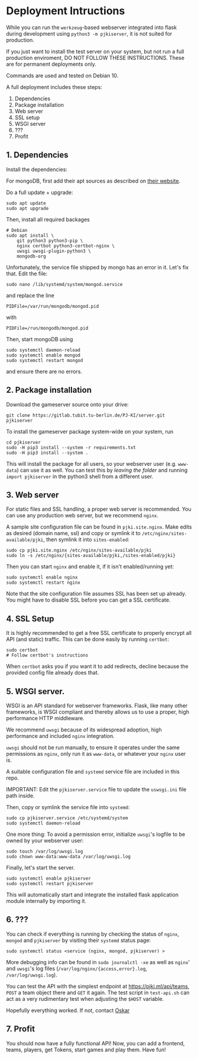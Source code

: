 Deployment Intructions
======================

While you can run the `werkzeug`-based webserver integrated into flask during
development using `python3 -m pjkiserver`, it is not suited for production.

If you just want to install the test server on your system, but not run a full
production enviroment, DO NOT FOLLOW THESE INSTRUCTIONS. These are for
permanent deployments only.

Commands are used and tested on Debian 10.

A full deployment includes these steps:

1. Dependencies
2. Package installation
3. Web server
4. SSL setup
5. WSGI server
6. ???
7. Profit

## 1. Dependencies

Install the dependencies:

For mongoDB, first add their apt sources as described on
[their website](https://docs.mongodb.com/manual/tutorial/install-mongodb-on-debian/).

Do a full update + upgrade:
```
sudo apt update
sudo apt upgrade
```

Then, install all required backages
```
# Debian
sudo apt install \
	git python3 python3-pip \
	nginx certbot python3-certbot-nginx \
	uwsgi uwsgi-plugin-python3 \
	mongodb-org
```

Unfortunately, the service file shipped by mongo has an error in it. Let's fix
that. Edit the file:
```
sudo nano /lib/systemd/system/mongod.service
```
and replace the line
```
PIDFile=/var/run/mongodb/mongod.pid
```
with
```
PIDFile=/run/mongodb/mongod.pid
```

Then, start mongoDB using
```
sudo systemctl daemon-reload
sudo systemctl enable mongod
sudo systemctl restart mongod
```
and ensure there are no errors.

## 2. Package installation

Download the gameserver source onto your drive:
```
git clone https://gitlab.tubit.tu-berlin.de/PJ-KI/server.git pjkiserver
```

To install the gameserver package system-wide on your system, run
```
cd pjkiserver
sudo -H pip3 install --system -r requirements.txt
sudo -H pip3 install --system .
```
This will install the package for all users, so your webserver user (e.g.
`www-data`) can use it as well. You can test this by *leaving the folder* and
running `import pjkiserver` in the python3 shell from a different user.

## 3. Web server

For static files and SSL handling, a proper web server is recommended. You can
use any production web server, but we recommend `nginx`.

A sample site configuration file can be found in `pjki.site.nginx`. Make edits
as desired (domain name, ssl) and copy or symlink it to
`/etc/nginx/sites-available/pjki`, then symlink it into `sites-enabled`:
```
sudo cp pjki.site.nginx /etc/nginx/sites-available/pjki
sudo ln -s /etc/nginx/{sites-available/pjki,/sites-enabled/pjki}
```
Then you can start `nginx` and enable it, if it isn't enabled/running yet:
```
sudo systemctl enable nginx
sudo systemctl restart nginx
```
Note that the site configuration file assumes SSL has been set up already. You
might have to disable SSL before you can get a SSL certificate.

## 4. SSL Setup

It is highly recommended to get a free SSL certificate to properly encrypt all
API (and static) traffic. This can be done easily by running `certbot`:
```
sudo certbot
# Follow certbot's instructions
```
When `certbot` asks you if you want it to add redirects, decline because the
provided config file already does that.

## 5. WSGI server.

WSGI is an API standard for webserver frameworks. Flask, like many other
frameworks, is WSGI compliant and thereby allows us to use a proper, high
performance HTTP middleware.

We recommend `uwsgi` because of its widespread adoption, high performance and
included `nginx` integration.

`uwsgi` should not be run manually, to ensure it operates under the same
permissions as `nginx`, only run it as `www-data`, or whatever your `nginx`
user is.

A suitable configuration file and `systemd` service file are included in this
repo.

IMPORTANT: Edit the `pjkiserver.service` file to update the `uswsgi.ini` file
path inside.

Then, copy or symlink the service file into `systemd`:
```
sudo cp pjkiserver.service /etc/systemd/system
sudo systemctl daemon-reload
```
One more thing: To avoid a permission error, initialize `uwsgi`'s logfile to be
owned by your webserver user:
```
sudo touch /var/log/uwsgi.log
sudo chown www-data:www-data /var/log/uwsgi.log
```
Finally, let's start the server.
```
sudo systemctl enable pjkiserver
sudo systemctl restart pjkiserver
```
This will automatically start and integrate the installed flask application
module internally by importing it.

## 6. ???

You can check if everything is running by checking the status of `nginx`,
`mongod` and `pjkiserver` by visiting their `systemd` status page:
```
sudo systemctl status <service (nginx, mongod, pjkiserver) >
```
More debugging info can be found in `sudo journalctl -xe` as well as `nginx`'
and `uwsgi`'s log files (`/var/log/nginx/{access,error}.log`,
`/var/log/uwsgi.log`).

You can test the API with the simplest endpoint at <https://pjki.ml/api/teams>,
`POST` a team object there and `GET` it again. The test script in `test-api.sh`
can act as a very rudimentary test when adjusting the `$HOST` variable.

Hopefully everything worked. If not, contact
[Oskar](mailto:&#119;&#105;&#110;&#107;&#101;&#108;&#115;&#64;&#99;&#97;&#109;&#112;&#117;&#115;&#46;&#116;&#117;&#45;&#98;&#101;&#114;&#108;&#105;&#110;&#46;&#100;&#101;)

## 7. Profit

You should now have a fully functional API! Now, you can add a frontend, teams,
players, get Tokens, start games and play them. Have fun!
